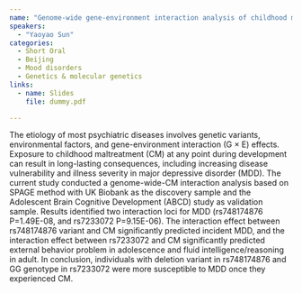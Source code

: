 ```yaml
---
name: "Genome-wide gene-environment interaction analysis of childhood maltreatment for major depressive disorder"
speakers:
  - "Yaoyao Sun"
categories:
  - Short Oral
  - Beijing
  - Mood disorders
  - Genetics & molecular genetics
links:
  - name: Slides
    file: dummy.pdf

---
```


The etiology of most psychiatric diseases involves genetic variants, environmental factors, and gene-environment interaction (G × E) effects. Exposure to childhood maltreatment (CM) at any point during development can result in long-lasting consequences, including increasing disease vulnerability and illness severity in major depressive disorder (MDD). The current study conducted a genome-wide-CM interaction analysis based on SPAGE method with UK Biobank as the discovery sample and the Adolescent Brain Cognitive Development (ABCD) study as validation sample. Results identified two interaction loci for MDD (rs748174876 P=1.49E-08, and rs7233072 P=9.15E-06). The interaction effect between rs748174876 variant and CM significantly predicted incident MDD, and the interaction effect between rs7233072 and CM significantly predicted external behavior problem in adolescence and fluid intelligence/reasoning in adult. In conclusion, individuals with deletion variant in rs748174876 and GG genotype in rs7233072 were more susceptible to MDD once they experienced CM.
